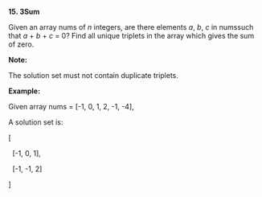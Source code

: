 **15. 3Sum**

Given an array nums of _n_ integers, are there elements _a_, _b_, _c_ in numssuch that _a_ + _b_ + _c_ = 0? Find all unique triplets in the array which gives the sum of zero.

**Note:**

The solution set must not contain duplicate triplets.

**Example:**

Given array nums = [-1, 0, 1, 2, -1, -4],

A solution set is:

[

  [-1, 0, 1],

  [-1, -1, 2]

]
